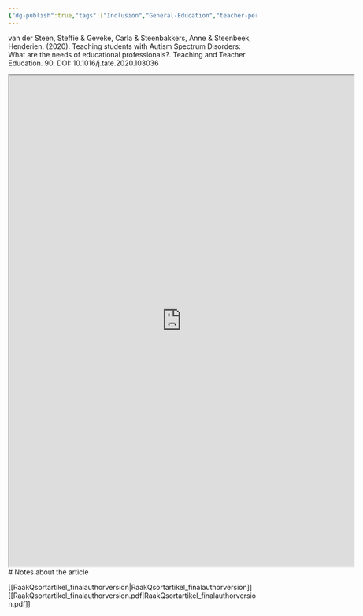 ```yaml
---
{"dg-publish":true,"tags":["Inclusion","General-Education","teacher-perspective","Autism","Source"],"permalink":"/Sources with Notes/Articles/Teaching students with Autism Spectrum Disorders- What are the needs of educational professionals/","dgPassFrontmatter":true}
---
```


van der Steen, Steffie & Geveke, Carla & Steenbakkers, Anne & Steenbeek, Henderien. (2020). Teaching students with Autism Spectrum Disorders: What are the needs of educational professionals?. Teaching and Teacher Education. 90. DOI: 10.1016/j.tate.2020.103036

<iframe src="https://drive.google.com/file/d/1FhQbTwNUl9ov-LhUmAiSdDEgq0R5nLUK/preview" width="700" height="1000" ></iframe>
# Notes about the article


[[RaakQsortartikel_finalauthorversion\|RaakQsortartikel_finalauthorversion]]
[[RaakQsortartikel_finalauthorversion.pdf\|RaakQsortartikel_finalauthorversion.pdf]]